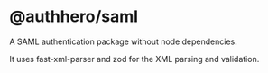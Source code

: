# @authhero/saml

A SAML authentication package without node dependencies.

It uses fast-xml-parser and zod for the XML parsing and validation.
